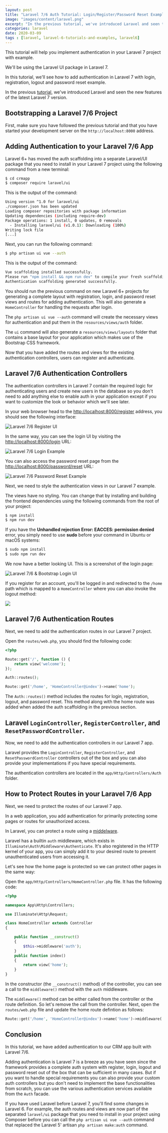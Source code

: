 ```yaml
---
layout: post
title: "Laravel 7/6 Auth Tutorial: Login/Register/Password Reset Example"
image: "images/content/laravel.png"
excerpt: "In the previous tutorial, we've introduced Laravel and seen the new features of the latest Laravel 6 version. In this tutorial, we'll see how to add authentication with login, registration, logout and password reset example"
categories: laravel
date: 2020-03-09  
tags : [laravel, laravel-6-tutorials-and-examples, laravel6] 
---
```


This tutorial will help you implement authentication in your Laravel 7 project with example.

We'll be using the Laravel UI package in Laravel 7.

In this tutorial, we'll see how to add authentication in Laravel 7 with login, registration, logout and password reset example.

In the previous [tutorial](https://www.techiediaries.com/laravel-tutorial/), we've introduced Laravel and seen the new features of the latest Laravel 7 version. 

## Bootstrapping a Laravel 7/6 Project

First, make sure you have followed the previous tutorial and that you have started your development server on the `http://localhost:8000` address.


## Adding Authentication to your Laravel 7/6 App

Laravel 6+ has moved the auth scaffolding into a separate Laravel/UI package that you need to install in your Laravel 7 project using the following command from a new terminal:

```bash
$ cd crmapp
$ composer require laravel/ui
```

This is the output of the command:

```bash
Using version ^1.0 for laravel/ui
./composer.json has been updated
Loading composer repositories with package information
Updating dependencies (including require-dev)
Package operations: 1 install, 0 updates, 0 removals
  - Installing laravel/ui (v1.0.1): Downloading (100%)
Writing lock file
[...]
```
Next, you can  run the following command:

```bash
$ php artisan ui vue --auth
```

This is the output of the command:

```bash
Vue scaffolding installed successfully.
Please run "npm install && npm run dev" to compile your fresh scaffolding.
Authentication scaffolding generated successfully.
```

You should run the previous command on new Laravel 6+ projects for generating a complete layout with registration, login, and password reset views and routes for adding authentication. This will also generate a `HomeController` for handling the requests after login.

The `php artisan ui vue --auth` command will create the necessary views for authentication and put them in the `resources/views/auth` folder.

The `ui` command will also generate a `resources/views/layouts` folder that contains a base layout for your application which makes use of the Bootstrap CSS framework.

Now that you have added the routes and views for the existing authentication controllers, users can register and authenticate. 

## Laravel 7/6 Authentication Controllers

The authentication controllers in Laravel 7 contain the required logic for authenticating users and create new users in the database so you don't need to add anything else to enable auth in your application except if you want to customize the look or behavior which we'll see later.

In your web browser head to the [http://localhost:8000/register](http://localhost:8000/register) address, you should see the following interface:

![Laravel 7/6 Register UI](https://www.diigo.com/file/image/rscqpoqzocbqqdarezdseaprda/Laravel+6+Register+UI.jpg)

In the same way, you can see the login UI by visiting the [http://localhost:8000/login](http://localhost:8000/login) URL:

![Laravel 7/6 Login Example](https://www.diigo.com/file/image/rscqpoqzocbqqdodpzdseaproa/Laravel+6+Login+UI.jpg)

You can also access the password reset page from the [http://localhost:8000/password/reset](http://localhost:8000/password/reset) URL:

![Laravel 7/6 Password Reset Example ](https://www.diigo.com/file/image/rscqpoqzocbqqecpqzdseaprsa/Laravel+6+Password+Reset.jpg)

Next, we need to style the authentication views in our Laravel 7 example.

The views have no styling. You can change that by installing and building the frontend dependencies using the following commands from the root of your project:

```bash
$ npm install
$ npm run dev
```

If you have the **Unhandled rejection Error: EACCES: permission denied** error, you simply need to use **sudo** before your command in Ubuntu or macOS systems:

```bash
$ sudo npm install 
$ sudo npm run dev
```

We now have a better looking UI. This is a screenshot of the login page:

![Laravel 7/6 & Bootstrap Login UI](https://www.diigo.com/file/image/rscqpoqzocbqqeoabzdseapsba/Laravel+6+Bootstrap+Login+Example.jpg)

If you register for an account, you'll be logged in and redirected to the `/home` path which is mapped to a `HomeController` where you can also invoke the logout method:

![](https://www.diigo.com/file/image/rscqpoqzocbqqoqaezdseaqado/Laravel+6+Logout+Example.jpg)

## Laravel 7/6 Authentication Routes

Next, we need to add the authentication routes in our Laravel 7 project.

Open the `routes/web.php`, you should find the following code:

```php
<?php

Route::get('/', function () {
    return view('welcome');
});

Auth::routes();

Route::get('/home', 'HomeController@index')->name('home');
```

The `Auth::routes()` method includes the routes for login, registration, logout, and password reset. This method along with the home route was added when added the auth scaffolding in the previous section.


## Laravel `LoginController`, `RegisterController`, and `ResetPasswordController`.

Now, we need to add the authentication controllers in our Laravel 7 app.

Laravel provides the `LoginController`, `RegisterController`, and `ResetPasswordController` controllers out of the box and you can also provide your implementations if you have special requirements.

The authentication controllers are located in the `app/Http/Controllers/Auth` folder. 

## How to Protect Routes in your Laravel 7/6 App

Next, we need to protect the routes of our Laravel 7 app.

In a web application, you add authentication for primarily protecting some pages or routes for unauthorized access.

In Laravel, you can protect a route using a [middelware](https://laravel.com/docs/6.0/middleware). 

Laravel has a builtin `auth` middleware, which exists in `Illuminate\Auth\Middleware\Authenticate`. It's also registered in the HTTP kernel of your app, you can simply add it to your desired route to prevent unauthenticated users from accessing it. 

Let's see how the home page is protected so we can protect other pages in the same way:

Open the `app/Http/Controllers/HomeController.php` file. It has the following code:

```php
<?php

namespace App\Http\Controllers;

use Illuminate\Http\Request;

class HomeController extends Controller
{

    public function __construct()
    {
        $this->middleware('auth');
    }
    public function index()
    {
        return view('home');
    }
}
```
  
In the constructor (the `__construct()` method) of the controller, you can see a call to the `middleware()` method with the `auth` middleware. 

The `middleware()` method can be either called from the controller or the route definition. So let's remove the  call from the controller. Next, open the `routes/web.php` file and update the home route defintion as follows:

```php
Route::get('/home', 'HomeController@index')->name('home')->middleware('auth');
```

## Conclusion

In this tutorial, we have added authentication to our CRM app built with Laravel 7/6.

Adding authentication is Laravel 7 is a breeze as you have seen since the framework provides a complete auth system with register, login, logout and password reset out of the box that can be sufficient in many cases. But if you want to handle special requirements you can also provide your custom auth controllers but you don't need to implement the base functionalities from scratch, you can use the various authentication services available from the `Auth` facade. 

If you have used Laravel before Laravel 7, you'll find some changes in Laravel 6. For example, the auth routes and views are now part of the separated `laravel/ui` package that you need to install in your project using Composer before you can call the `php artisan ui vue --auth` command that replaced the Laravel 5'  artisan `php artisan make:auth` command.

